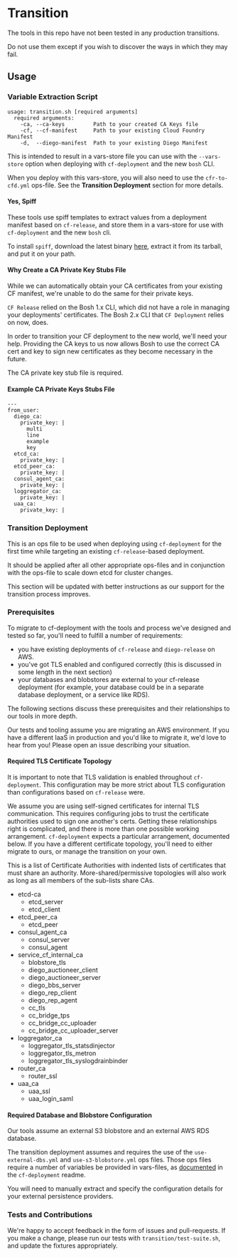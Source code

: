 # Transition
The tools in this repo
have not been tested
in any production transitions.

Do not use them
except if you wish to discover
the ways in which they may fail.

## Usage

### Variable Extraction Script
```
usage: transition.sh [required arguments]
  required arguments:
    -ca, --ca-keys         Path to your created CA Keys file
    -cf, --cf-manifest     Path to your existing Cloud Foundry Manifest
    -d,  --diego-manifest  Path to your existing Diego Manifest
```
This is intended to result
in a vars-store file you can use
with the `--vars-store` option
when deploying with `cf-deployment`
and the new `bosh` CLI.

When you deploy with this vars-store,
you will also need to use
the `cfr-to-cfd.yml` ops-file.
See the **Transition Deployment**
section for more details.

#### Yes, Spiff
These tools use spiff templates
to extract values from a deployment manifest
based on `cf-release`,
and store them in a vars-store
for use with `cf-deployment`
and the new `bosh` cli.

To install `spiff`,
download the latest binary [here][spiff-releases],
extract it from its tarball,
and put it on your path.

#### Why Create a CA Private Key Stubs File
While we can automatically obtain 
your CA certificates
from your existing CF manifest,
we're unable to do the same for 
their private keys.

`CF Release` relied on
the Bosh 1.x CLI,
which did not have a role
in managing your deployments' certificates.
The Bosh 2.x CLI 
that `CF Deployment` relies on now, does.

In order to transition your CF deployment 
to the new world,
we'll need your help.
Providing the CA keys to us now allows 
Bosh to use the correct CA cert and key to 
sign new certificates as they become necessary
in the future.

The CA private key stub file is required.

#### Example CA Private Keys Stubs File
```
---
from_user:
  diego_ca:
    private_key: |
      multi
      line
      example
      key
  etcd_ca:
    private_key: |
  etcd_peer_ca:
    private_key: |
  consul_agent_ca:
    private_key: |
  loggregator_ca:
    private_key: |
  uaa_ca:
    private_key: |
```

### Transition Deployment
This is an ops file
to be used when deploying using `cf-deployment`
for the first time
while targeting an existing `cf-release`-based deployment.

It should be applied after
all other appropriate ops-files
and in conjunction with the ops-file
to scale down etcd for cluster changes.

This section will be updated with better instructions
as our support for the transition process improves.

### Prerequisites
To migrate to cf-deployment
with the tools and process we've designed and tested
so far,
you'll need to fulfill a number of requirements:
- you have existing deployments of
  `cf-release`
  and
  `diego-release` on AWS.
- you've got TLS enabled and configured correctly
  (this is discussed in some length in the next section)
- your databases and blobstores are external to your cf-release deployment
  (for example, your database could be in a separate database deployment, or a service like RDS).

The following sections discuss these prerequisites
and their relationships to our tools
in more depth.

Our tests and tooling
assume you are migrating an AWS environment.
If you have a different IaaS in production
and you'd like to migrate it,
we'd love to hear from you!
Please open an issue describing your situation.

#### Required TLS Certificate Topology
It is important to note that TLS validation
is enabled throughout `cf-deployment`.
This configuration may be more strict
about TLS configuration
than configurations based on `cf-release` were.

We assume you are using self-signed certificates
for internal TLS communication.
This requires configuring jobs
to trust the certificate authorities
used to sign one another's certs.
Getting these relationships right is complicated,
and there is more than one possible working arrangement.
`cf-deployment` expects a particular arrangement,
documented below.
If you have a different certificate topology,
you'll need to either migrate to ours,
or manage the transition on your own.

This is a list of Certificate Authorities
with indented lists of certificates
that must share an authority.
More-shared/permissive topologies will also work
as long as all members of the sub-lists share CAs.

- etcd-ca
  - etcd_server
  - etcd_client
- etcd_peer_ca
  - etcd_peer
- consul_agent_ca
  - consul_server
  - consul_agent
- service_cf_internal_ca
  - blobstore_tls
  - diego_auctioneer_client
  - diego_auctioneer_server
  - diego_bbs_server
  - diego_rep_client
  - diego_rep_agent
  - cc_tls
  - cc_bridge_tps
  - cc_bridge_cc_uploader
  - cc_bridge_cc_uploader_server
- loggregator_ca
  - loggregator_tls_statsdinjector
  - loggregator_tls_metron
  - loggregator_tls_syslogdrainbinder
- router_ca
  - router_ssl
- uaa_ca
  - uaa_ssl
  - uaa_login_saml

#### Required Database and Blobstore Configuration
Our tools assume
an external S3 blobstore
and an external AWS RDS database.

The transition deployment assumes
and requires
the use of the `use-external-dbs.yml`
and `use-s3-blobstore.yml` ops files.
Those ops files require a number of variables
be provided in vars-files,
as [documented][cf-d-ops-files-list] in the `cf-deployment` readme.

You will need to manually extract and specify
the configuration details
for your external persistence providers.

### Tests and Contributions
We're happy to accept feedback
in the form of issues and pull-requests.
If you make a change,
please run our tests
with `transition/test-suite.sh`,
and update the fixtures appropriately.

[spiff-releases]: https://github.com/cloudfoundry-incubator/spiff/releases
[cf-d-ops-files-list]: https://github.com/cloudfoundry/cf-deployment/blob/master/README.md#ops-files
